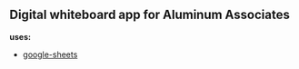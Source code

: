 ## Digital whiteboard app for Aluminum Associates

**uses:**
- [google-sheets](https://www.npmjs.com/package/google-spreadsheet)